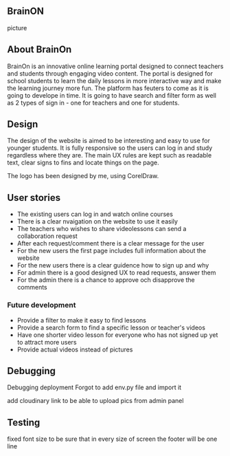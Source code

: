 ## BrainON
picture

## About BrainOn
BrainOn is an innovative online learning portal designed to connect teachers and students through engaging video content.
The portal is designed for school students to learn the daily lessons in more interactive way and make the learning journey
more fun.
The platform has feuters to come as it is going to develope in time. It is going to have search and filter form as well as 
2 types of sign in - one for teachers and one for students.

## Design
The design of the website is aimed to be interesting and easy to use for younger students. It is fully responsive so the
users can log in and study regardless where they are. The main UX rules are kept such as readable text, clear signs to fins
and locate things on the page.

The logo has been designed by me, using CorelDraw.

## User stories

- The existing users can log in and watch online courses
- There is a clear nvaigation on the website to use it easily
- The teachers who wishes to share videolessons can send a collaboration request
- After each request/comment there is a clear message for the user
- For the new users the first page includes full information about the website
- For the new users there is a clear guidence how to sign up and why
- For admin there is a good designed UX to read requests, answer them
- For the admin there is a chance to approve och disapprove the comments

### Future development

- Provide a filter to make it easy to find lessons
- Provide a search form to find a specific lesson or teacher's videos
- Have one shorter video lesson for everyone who has not signed up yet to attract more users
- Provide actual videos instead of pictures


## Debugging

Debugging deployment
Forgot to add env.py file and import it

add cloudinary link to be able to upload pics from admin panel

## Testing
fixed font size to be sure that in every size of screen the footer will be one line